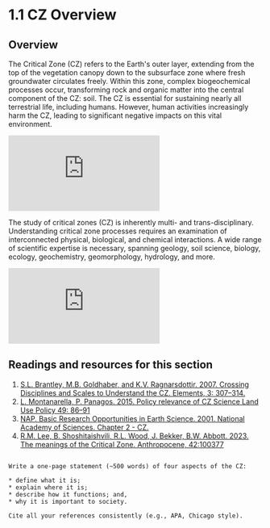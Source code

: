 # 1.1 CZ Overview

## Overview

The Critical Zone (CZ) refers to the Earth's outer layer, extending from the top of the vegetation canopy down to the subsurface zone where fresh groundwater circulates freely. Within this zone, complex biogeochemical processes occur, transforming rock and organic matter into the central component of the CZ: soil. The CZ is essential for sustaining nearly all terrestrial life, including humans. However, human activities increasingly harm the CZ, leading to significant negative impacts on this vital environment.

<div class="container">
<iframe src="https://www.youtube.com/embed/8gW-Vy7zFdU" 
frameborder="0" allowfullscreen class="video"></iframe>
</div>

The study of critical zones (CZ) is inherently multi- and trans-disciplinary. Understanding critical zone processes requires an examination of interconnected physical, biological, and chemical interactions. A wide range of scientific expertise is necessary, spanning geology, soil science, biology, ecology, geochemistry, geomorphology, hydrology, and more.

<div class="container">
<iframe src="https://www.youtube.com/embed/RIhU3FxfbMM" 
frameborder="0" allowfullscreen class="video"></iframe>
</div>


## Readings and resources for this section

1. [S.L. Brantley, M.B. Goldhaber, and K.V. Ragnarsdottir. 2007. Crossing Disciplines and Scales to Understand the CZ. Elements, 3: 307–314.](https://pubs.geoscienceworld.org/msa/elements/article-abstract/3/5/307/137740/Crossing-Disciplines-and-Scales-to-Understand-the?redirectedFrom=fulltext)
2. [L. Montanarella, P. Panagos. 2015. Policy relevance of CZ Science  Land Use Policy 49: 86–91](https://www.sciencedirect.com/science/article/pii/S0264837715002288?via%3Dihub)
3. [NAP. Basic Research Opportunities in Earth Science. 2001. National Academy of Sciences. Chapter 2 - CZ. ](https://nap.nationalacademies.org/read/9981/chapter/4)
4. [R.M. Lee, B. Shoshitaishvili, R.L. Wood, J. Bekker, B.W. Abbott. 2023. The meanings of the Critical Zone. Anthropocene, 42:100377](https://doi.org/10.1016/j.ancene.2023.100377)


```{admonition} Mini-Project #1 

Write a one-page statement (~500 words) of four aspects of the CZ:

* define what it is;
* explain where it is;
* describe how it functions; and,
* why it is important to society.

Cite all your references consistently (e.g., APA, Chicago style).

```
